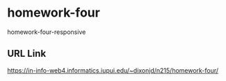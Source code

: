 # homework-four

homework-four-responsive

## URL Link

https://in-info-web4.informatics.iupui.edu/~dixonjd/n215/homework-four/
